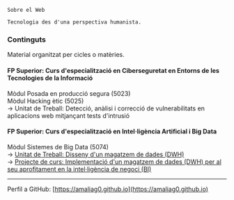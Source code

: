 ``` 
Sobre el Web  

Tecnologia des d'una perspectiva humanista.  
```

### Continguts

Material organitzat per cicles o matèries.

#### FP Superior: Curs d'especialització en Ciberseguretat en Entorns de les Tecnologies de la Informació

Mòdul Posada en producció segura (5023)  
Mòdul Hacking ètic (5025)  
&#8594; Unitat de Treball: Detecció, anàlisi i correcció de vulnerabilitats en aplicacions web mitjançant tests d'intrusió  

#### FP Superior: Curs d'especialització en Intel·ligència Artificial i Big Data  

Mòdul Sistemes de Big Data (5074)  
&#8594; [Unitat de Treball: Disseny d'un magatzem de dades (DWH)](pages/dwh_01)  
&#8594; [Projecte de curs: Implementació d'un magatzem de dades (DWH) per al seu aprofitament en la intel·ligència de negoci (BI)](pages/dwh_02/)

---
Perfil a GitHub: [https://amaliag0.github.io](https://amaliag0.github.io)
